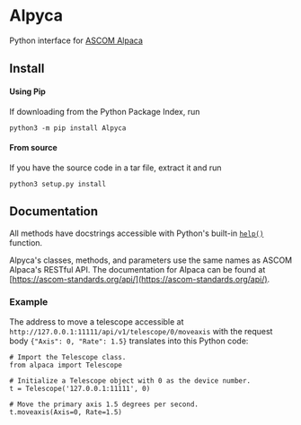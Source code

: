 # Alpyca
Python interface for [ASCOM Alpaca](https://ascom-standards.org/Developer/Alpaca.htm)



## Install
#### Using Pip
If downloading from the Python Package Index, run
```
python3 -m pip install Alpyca
```

#### From source
If you have the source code in a tar file, extract it and run
```
python3 setup.py install
```

## Documentation
All methods have docstrings accessible with Python's built-in [```help()```](https://docs.python.org/3/library/functions.html#help) function.

Alpyca's classes, methods, and parameters use the same names as ASCOM Alpaca's RESTful API. The documentation for Alpaca can be found at [https://ascom-standards.org/api/](https://ascom-standards.org/api/).

### Example
The address to move a telescope accessible at ```http://127.0.0.1:11111/api/v1/telescope/0/moveaxis``` with the request body ```{"Axis": 0, "Rate": 1.5}``` translates into this Python code:
```
# Import the Telescope class.
from alpaca import Telescope

# Initialize a Telescope object with 0 as the device number.
t = Telescope('127.0.0.1:11111', 0)

# Move the primary axis 1.5 degrees per second.
t.moveaxis(Axis=0, Rate=1.5)
```